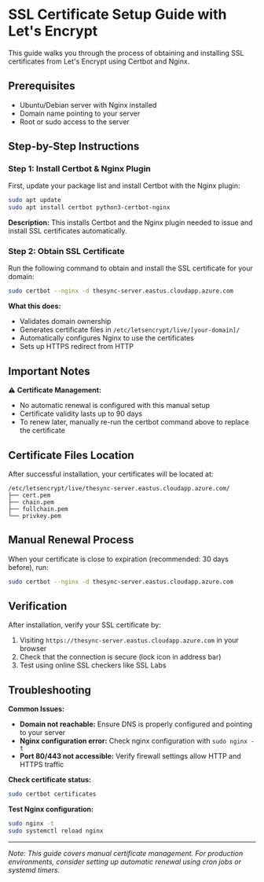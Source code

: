 # SSL Certificate Setup Guide with Let's Encrypt

This guide walks you through the process of obtaining and installing SSL certificates from Let's Encrypt using Certbot and Nginx.

## Prerequisites

- Ubuntu/Debian server with Nginx installed
- Domain name pointing to your server
- Root or sudo access to the server

## Step-by-Step Instructions

### Step 1: Install Certbot & Nginx Plugin

First, update your package list and install Certbot with the Nginx plugin:

```bash
sudo apt update
sudo apt install certbot python3-certbot-nginx
```

**Description:** This installs Certbot and the Nginx plugin needed to issue and install SSL certificates automatically.

### Step 2: Obtain SSL Certificate

Run the following command to obtain and install the SSL certificate for your domain:

```bash
sudo certbot --nginx -d thesync-server.eastus.cloudapp.azure.com
```

**What this does:**

- Validates domain ownership
- Generates certificate files in `/etc/letsencrypt/live/[your-domain]/`
- Automatically configures Nginx to use the certificates
- Sets up HTTPS redirect from HTTP

## Important Notes

⚠️ **Certificate Management:**

- No automatic renewal is configured with this manual setup
- Certificate validity lasts up to 90 days
- To renew later, manually re-run the certbot command above to replace the certificate

## Certificate Files Location

After successful installation, your certificates will be located at:

```
/etc/letsencrypt/live/thesync-server.eastus.cloudapp.azure.com/
├── cert.pem
├── chain.pem
├── fullchain.pem
└── privkey.pem
```

## Manual Renewal Process

When your certificate is close to expiration (recommended: 30 days before), run:

```bash
sudo certbot --nginx -d thesync-server.eastus.cloudapp.azure.com
```

## Verification

After installation, verify your SSL certificate by:

1. Visiting `https://thesync-server.eastus.cloudapp.azure.com` in your browser
2. Check that the connection is secure (lock icon in address bar)
3. Test using online SSL checkers like SSL Labs

## Troubleshooting

**Common Issues:**

- **Domain not reachable:** Ensure DNS is properly configured and pointing to your server
- **Nginx configuration error:** Check nginx configuration with `sudo nginx -t`
- **Port 80/443 not accessible:** Verify firewall settings allow HTTP and HTTPS traffic

**Check certificate status:**

```bash
sudo certbot certificates
```

**Test Nginx configuration:**

```bash
sudo nginx -t
sudo systemctl reload nginx
```

---

_Note: This guide covers manual certificate management. For production environments, consider setting up automatic renewal using cron jobs or systemd timers._
